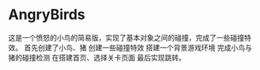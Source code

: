 # AngryBirds
这是一个愤怒的小鸟的简易版，实现了基本对象之间的碰撞，完成了一些碰撞特效。
首先创建了小鸟、猪
创建一些碰撞特效
搭建一个背景游戏环境
完成小鸟与猪的碰撞检测
在搭建首页、选择关卡页面
最后实现跳转。
